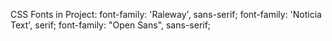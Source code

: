 CSS Fonts in Project:
    font-family: 'Raleway', sans-serif;
    font-family: 'Noticia Text', serif;
    font-family: "Open Sans", sans-serif;
